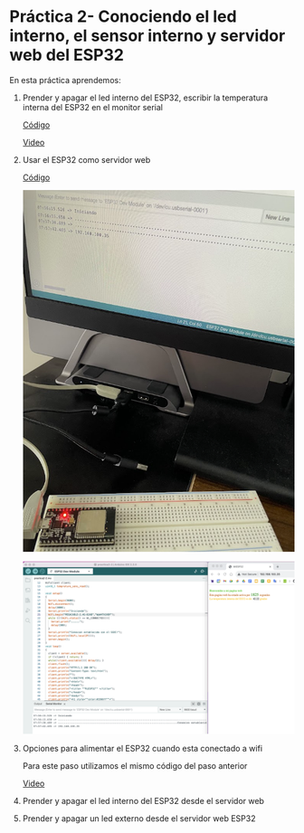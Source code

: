 # Práctica 2- Conociendo el led interno, el sensor interno y servidor web del ESP32

En esta práctica aprendemos:

1. Prender y apagar el led interno del ESP32, escribir la temperatura interna del ESP32 en el monitor serial

    [Código](./practica2-1/practica2-1.ino)

    [Video](https://photos.app.goo.gl/i5soALeWznu8G23Y7)


2. Usar el ESP32 como servidor web

    [Código](./practica2-2/practica2-2.ino)

    ![Imagen1](./img/img1.png)

    ![Imagen2](./img/img2.png)

3. Opciones para alimentar el ESP32 cuando esta conectado a wifi
    
    Para este paso utilizamos el mismo código del paso anterior

    [Video](https://photos.app.goo.gl/XUuWdxbz1z5Cz9MC8)

4. Prender y apagar el led interno del ESP32 desde el servidor web


5. Prender y apagar un led externo desde el servidor web ESP32
